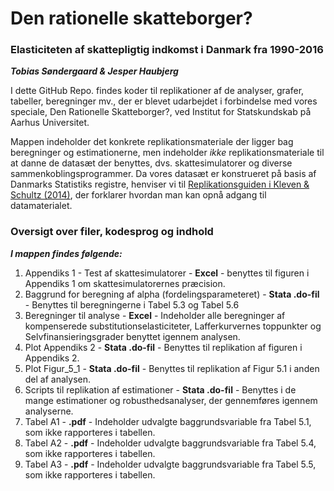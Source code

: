 # Den rationelle skatteborger?
### Elasticiteten af skattepligtig indkomst i Danmark fra 1990-2016
  
  ***Tobias Søndergaard & Jesper Haubjerg***
  
I dette GitHub Repo. findes koder til replikationer af de analyser, grafer, tabeller, beregninger mv., der
er blevet udarbejdet i forbindelse med vores speciale, Den Rationelle Skatteborger?, ved Institut for Statskundskab på Aarhus Universitet.

Mappen indeholder det konkrete replikationsmateriale der ligger bag beregninger og estimationerne, men indeholder *ikke* replikationsmateriale til at danne de datasæt der benyttes, dvs. skattesimulatorer og diverse sammenkoblingsprogrammer. Da vores datasæt er konstrueret på basis af Danmarks Statistiks registre, henviser vi til [Replikationsguiden i Kleven & Schultz (2014)](https://www.aeaweb.org/articles?id=10.1257/pol.6.4.271), der forklarer hvordan man kan opnå adgang til datamaterialet.

### Oversigt over filer, kodesprog og indhold

***I mappen findes følgende:***

1. Appendiks 1 - Test af skattesimulatorer - **Excel** - benyttes til figuren i Appendiks 1 om skattesimulatorernes præcision.
2. Baggrund for beregning af alpha (fordelingsparameteret) - **Stata .do-fil** - Benyttes til beregningerne i Tabel 5.3 og Tabel 5.6
3. Beregninger til analyse - **Excel** - Indeholder alle beregninger af kompenserede substitutionselasticiteter, Lafferkurvernes toppunkter og Selvfinansieringsgrader benyttet igennem analysen.
4. Plot Appendiks 2 - **Stata .do-fil** - Benyttes til replikation af figuren i Appendiks 2.
5. Plot Figur_5_1 - **Stata .do-fil** - Benyttes til replikation af Figur 5.1 i anden del af analysen.
6. Scripts til replikation af estimationer - **Stata .do-fil** - Benyttes i de mange estimationer og robusthedsanalyser, der gennemføres igennem analyserne.
7. Tabel A1 - **.pdf** - Indeholder udvalgte baggrundsvariable fra Tabel 5.1, som ikke rapporteres i tabellen.
8. Tabel A2 - **.pdf** - Indeholder udvalgte baggrundsvariable fra Tabel 5.4, som ikke rapporteres i tabellen.
9. Tabel A3 - **.pdf** - Indeholder udvalgte baggrundsvariable fra Tabel 5.5, som ikke rapporteres i tabellen.
